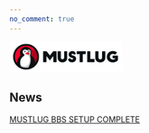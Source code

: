 ```yaml
---
no_comment: true
---
```


<img src="/logo_banner.png" alt="Never" width=200em>
 

## News
[MUSTLUG BBS SETUP COMPLETE](/bbs_setup_complete/)